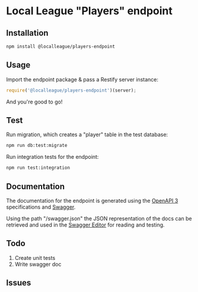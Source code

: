# Local League "Players" endpoint

## Installation

```sh
npm install @localleague/players-endpoint 
```

## Usage

Import the endpoint package & pass a Restify server instance:
```javascript
require('@localleague/players-endpoint')(server);
```
And you're good to go!

## Test 

Run migration, which creates a "player" table in the test database:
```sh
npm run db:test:migrate 
```

Run integration tests for the endpoint:
```sh
npm run test:integration 
```
## Documentation

The documentation for the endpoint is generated using the [OpenAPI 3](https://github.com/OAI/OpenAPI-Specification/blob/master/versions/3.0.0.md) specifications and [Swagger](https://swagger.io).

Using the path "/swagger.json" the JSON representation of the docs can be retrieved and used in the [Swagger Editor](http://editor.swagger.io) for reading and testing.

## Todo

1. Create unit tests
2. Write swagger doc

## Issues

